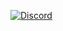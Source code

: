 [![Discord](https://img.shields.io/discord/1095747252359811116?color=purple&label=Discord&logo=discord&style=for-the-badge)](https://dsc.gg/byPixelTV)
